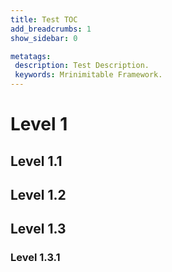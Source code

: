 ```yaml
---
title: Test TOC
add_breadcrumbs: 1
show_sidebar: 0

metatags:
 description: Test Description.
 keywords: Mrinimitable Framework.
---
```


# Level 1

## Level 1.1

## Level 1.2

## Level 1.3

### Level 1.3.1
